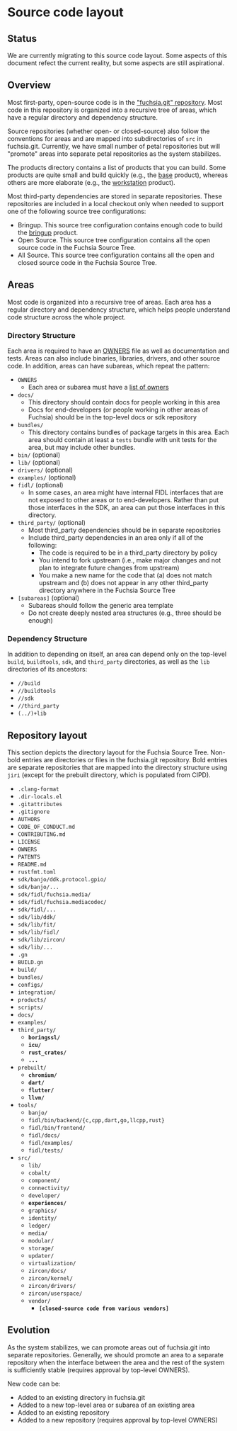 # Source code layout

## Status

We are currently migrating to this source code layout. Some aspects of this
document refect the current reality, but some aspects are still aspirational.

## Overview

Most first-party, open-source code is in the
["fuchsia.git" repository](https://fuchsia.googlesource.com/fuchsia).  Most code in
this repository is organized into a recursive tree of areas, which have a
regular directory and dependency structure.

Source repositories (whether open- or closed-source) also follow the
conventions for areas and are mapped into subdirectories of `src` in
fuchsia.git. Currently, we have small number of petal repositories but will
"promote" areas into separate petal repositories as the system stabilizes.

The products directory contains a list of products that you can build. Some
products are quite small and build quickly (e.g., the [base](/products/base.gni)
product), whereas others are more elaborate (e.g., the
[workstation](/products/workstation.gni) product).

Most third-party dependencies are stored in separate repositories. These
repositories are included in a local checkout only when needed to support one of
the following source tree configurations:

 * Bringup. This source tree configuration contains enough code to build the
   [bringup](/products/bringup.gni) product.
 * Open Source. This source tree configuration contains all the open source code
   in the Fuchsia Source Tree.
 * All Source.  This source tree configuration contains all the open and closed
   source code in the Fuchsia Source Tree.

## Areas

Most code is organized into a recursive tree of areas. Each area has a regular
directory and dependency structure, which helps people understand code structure
across the whole project.

### Directory Structure

Each area is required to have an [OWNERS](owners.md) file as well as
documentation and tests. Areas can also include binaries, libraries, drivers,
and other source code. In addition, areas can have subareas, which repeat the
pattern:

 * `OWNERS`
    * Each area or subarea must have a [list of owners](owners.md)
 * `docs/`
    * This directory should contain docs for people working in this area
    * Docs for end-developers (or people working in other areas of Fuchsia)
      should be in the top-level docs or sdk repository
* `bundles/`
    * This directory contains bundles of package targets in this area. Each area
      should contain at least a `tests` bundle with unit tests for the area, but
      may include other bundles.
 * `bin/` (optional)
 * `lib/` (optional)
 * `drivers/` (optional)
 * `examples/` (optional)
 * `fidl/` (optional)
    * In some cases, an area might have internal FIDL interfaces that are not
      exposed to other areas or to end-developers. Rather than put those
      interfaces in the SDK, an area can put those interfaces in this directory.
 * `third_party/` (optional)
    * Most third_party dependencies should be in separate repositories
    * Include third_party dependencies in an area only if all of the following:
        * The code is required to be in a third_party directory by policy
        * You intend to fork upstream (i.e., make major changes and not plan to
          integrate future changes from upstream)
        * You make a new name for the code that (a) does not match upstream and
          (b) does not appear in any other third_party directory anywhere in the
          Fuchsia Source Tree
 * `[subareas]` (optional)
    * Subareas should follow the generic area template
    * Do not create deeply nested area structures (e.g., three should be enough)

### Dependency Structure

In addition to depending on itself, an area can depend only on the top-level
`build`, `buildtools`, `sdk`, and `third_party` directories, as well as the
`lib` directories of its ancestors:

 * `//build`
 * `//buildtools`
 * `//sdk`
 * `//third_party`
 * `(../)+lib`

## Repository layout

This section depicts the directory layout for the Fuchsia Source Tree. Non-bold
entries are directories or files in the fuchsia.git repository. Bold entries are
separate repositories that are mapped into the directory structure using `jiri`
(except for the prebuilt directory, which is populated from CIPD).

 * `.clang-format`
 * `.dir-locals.el`
 * `.gitattributes`
 * `.gitignore`
 * `AUTHORS`
 * `CODE_OF_CONDUCT.md`
 * `CONTRIBUTING.md`
 * `LICENSE`
 * `OWNERS`
 * `PATENTS`
 * `README.md`
 * `rustfmt.toml`
 * `sdk/banjo/ddk.protocol.gpio/`
 * `sdk/banjo/...`
 * `sdk/fidl/fuchsia.media/`
 * `sdk/fidl/fuchsia.mediacodec/`
 * `sdk/fidl/...`
 * `sdk/lib/ddk/`
 * `sdk/lib/fit/`
 * `sdk/lib/fidl/`
 * `sdk/lib/zircon/`
 * `sdk/lib/...`
 * `.gn`
 * `BUILD.gn`
 * `build/`
 * `bundles/`
 * `configs/`
 * `integration/`
 * `products/`
 * `scripts/`
 * `docs/`
 * `examples/`
 * `third_party/`
    * **`boringssl/`**
    * **`icu/`**
    * **`rust_crates/`**
    * **`...`**
 * `prebuilt/`
    * **`chromium/`**
    * **`dart/`**
    * **`flutter/`**
    * **`llvm/`**
 * `tools/`
    * `banjo/`
    * `fidl/bin/backend/{c,cpp,dart,go,llcpp,rust}`
    * `fidl/bin/frontend/`
    * `fidl/docs/`
    * `fidl/examples/`
    * `fidl/tests/`
 * `src/`
    * `lib/`
    * `cobalt/`
    * `component/`
    * `connectivity/`
    * `developer/`
    * **`experiences/`**
    * `graphics/`
    * `identity/`
    * `ledger/`
    * `media/`
    * `modular/`
    * `storage/`
    * `updater/`
    * `virtualization/`
    * `zircon/docs/`
    * `zircon/kernel/`
    * `zircon/drivers/`
    * `zircon/userspace/`
    * `vendor/`
        * **`[closed-source code from various vendors]`**

## Evolution

As the system stabilizes, we can promote areas out of fuchsia.git into separate
repositories. Generally, we should promote an area to a separate repository when
the interface between the area and the rest of the system is sufficiently stable
(requires approval by top-level OWNERS).

New code can be:

 * Added to an existing directory in fuchsia.git
 * Added to a new top-level area or subarea of an existing area
 * Added to an existing repository
 * Added to a new repository (requires approval by top-level OWNERS)
